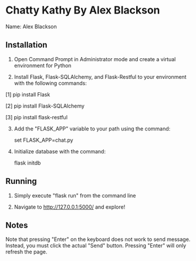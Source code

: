 # Chatty Kathy By Alex Blackson

Name: Alex Blackson

## Installation 

1. Open Command Prompt in Administrator mode and create a virtual environment for Python

2. Install Flask, Flask-SQLAlchemy, and Flask-Restful to your environment with the following commands:

  [1] pip install Flask
  
  [2] pip install Flask-SQLAlchemy
  
  [3] pip install flask-restful

3. Add the "FLASK_APP" variable to your path using the command:

	set FLASK_APP=chat.py

4. Initialize database with the command:
	
	flask initdb

## Running

1. Simply execute "flask run" from the command line 

2. Navigate to http://127.0.0.1:5000/ and explore!

## Notes

Note that pressing "Enter" on the keyboard does not work to send message. Instead, you must click 
the actual "Send" button. Pressing "Enter" will only refresh the page. 